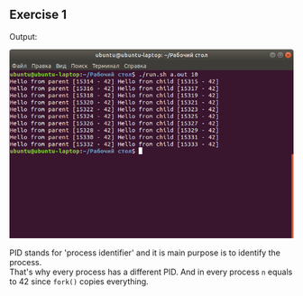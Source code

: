 ## Exercise 1

Output:

![ex1](https://github.com/Divinil001/os-homeworks/blob/master/week04/images/ex1.png)

PID stands for  'process identifier' and it is main purpose is to identify the process. \
That's why every process has a different PID. And in every process `n` equals to 42 since `fork()` copies everything.
